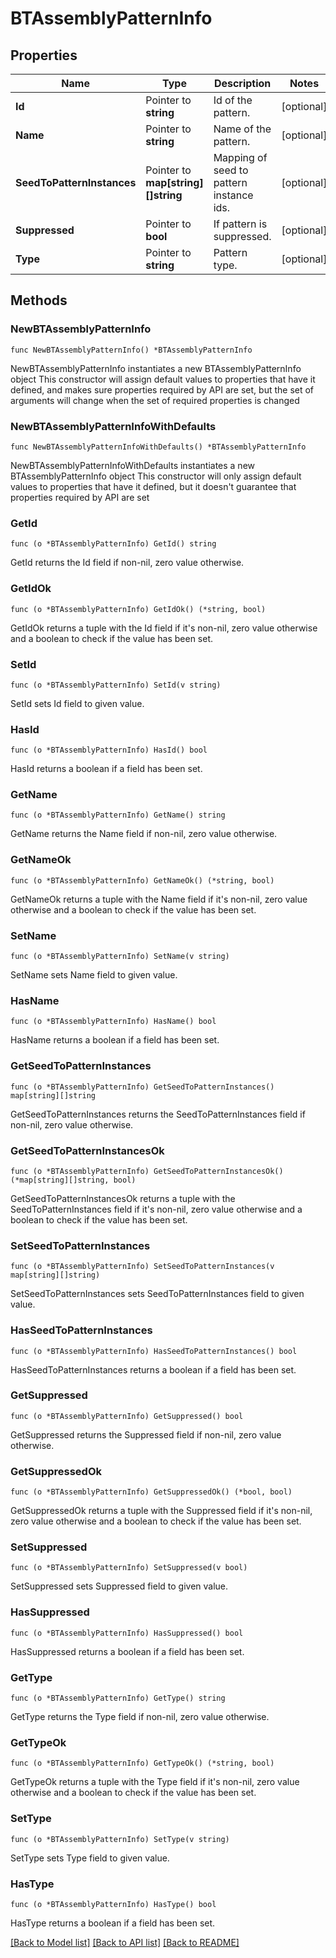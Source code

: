 # BTAssemblyPatternInfo

## Properties

Name | Type | Description | Notes
------------ | ------------- | ------------- | -------------
**Id** | Pointer to **string** | Id of the pattern. | [optional] 
**Name** | Pointer to **string** | Name of the pattern. | [optional] 
**SeedToPatternInstances** | Pointer to **map[string][]string** | Mapping of seed to pattern instance ids. | [optional] 
**Suppressed** | Pointer to **bool** | If pattern is suppressed. | [optional] 
**Type** | Pointer to **string** | Pattern type. | [optional] 

## Methods

### NewBTAssemblyPatternInfo

`func NewBTAssemblyPatternInfo() *BTAssemblyPatternInfo`

NewBTAssemblyPatternInfo instantiates a new BTAssemblyPatternInfo object
This constructor will assign default values to properties that have it defined,
and makes sure properties required by API are set, but the set of arguments
will change when the set of required properties is changed

### NewBTAssemblyPatternInfoWithDefaults

`func NewBTAssemblyPatternInfoWithDefaults() *BTAssemblyPatternInfo`

NewBTAssemblyPatternInfoWithDefaults instantiates a new BTAssemblyPatternInfo object
This constructor will only assign default values to properties that have it defined,
but it doesn't guarantee that properties required by API are set

### GetId

`func (o *BTAssemblyPatternInfo) GetId() string`

GetId returns the Id field if non-nil, zero value otherwise.

### GetIdOk

`func (o *BTAssemblyPatternInfo) GetIdOk() (*string, bool)`

GetIdOk returns a tuple with the Id field if it's non-nil, zero value otherwise
and a boolean to check if the value has been set.

### SetId

`func (o *BTAssemblyPatternInfo) SetId(v string)`

SetId sets Id field to given value.

### HasId

`func (o *BTAssemblyPatternInfo) HasId() bool`

HasId returns a boolean if a field has been set.

### GetName

`func (o *BTAssemblyPatternInfo) GetName() string`

GetName returns the Name field if non-nil, zero value otherwise.

### GetNameOk

`func (o *BTAssemblyPatternInfo) GetNameOk() (*string, bool)`

GetNameOk returns a tuple with the Name field if it's non-nil, zero value otherwise
and a boolean to check if the value has been set.

### SetName

`func (o *BTAssemblyPatternInfo) SetName(v string)`

SetName sets Name field to given value.

### HasName

`func (o *BTAssemblyPatternInfo) HasName() bool`

HasName returns a boolean if a field has been set.

### GetSeedToPatternInstances

`func (o *BTAssemblyPatternInfo) GetSeedToPatternInstances() map[string][]string`

GetSeedToPatternInstances returns the SeedToPatternInstances field if non-nil, zero value otherwise.

### GetSeedToPatternInstancesOk

`func (o *BTAssemblyPatternInfo) GetSeedToPatternInstancesOk() (*map[string][]string, bool)`

GetSeedToPatternInstancesOk returns a tuple with the SeedToPatternInstances field if it's non-nil, zero value otherwise
and a boolean to check if the value has been set.

### SetSeedToPatternInstances

`func (o *BTAssemblyPatternInfo) SetSeedToPatternInstances(v map[string][]string)`

SetSeedToPatternInstances sets SeedToPatternInstances field to given value.

### HasSeedToPatternInstances

`func (o *BTAssemblyPatternInfo) HasSeedToPatternInstances() bool`

HasSeedToPatternInstances returns a boolean if a field has been set.

### GetSuppressed

`func (o *BTAssemblyPatternInfo) GetSuppressed() bool`

GetSuppressed returns the Suppressed field if non-nil, zero value otherwise.

### GetSuppressedOk

`func (o *BTAssemblyPatternInfo) GetSuppressedOk() (*bool, bool)`

GetSuppressedOk returns a tuple with the Suppressed field if it's non-nil, zero value otherwise
and a boolean to check if the value has been set.

### SetSuppressed

`func (o *BTAssemblyPatternInfo) SetSuppressed(v bool)`

SetSuppressed sets Suppressed field to given value.

### HasSuppressed

`func (o *BTAssemblyPatternInfo) HasSuppressed() bool`

HasSuppressed returns a boolean if a field has been set.

### GetType

`func (o *BTAssemblyPatternInfo) GetType() string`

GetType returns the Type field if non-nil, zero value otherwise.

### GetTypeOk

`func (o *BTAssemblyPatternInfo) GetTypeOk() (*string, bool)`

GetTypeOk returns a tuple with the Type field if it's non-nil, zero value otherwise
and a boolean to check if the value has been set.

### SetType

`func (o *BTAssemblyPatternInfo) SetType(v string)`

SetType sets Type field to given value.

### HasType

`func (o *BTAssemblyPatternInfo) HasType() bool`

HasType returns a boolean if a field has been set.


[[Back to Model list]](../README.md#documentation-for-models) [[Back to API list]](../README.md#documentation-for-api-endpoints) [[Back to README]](../README.md)


